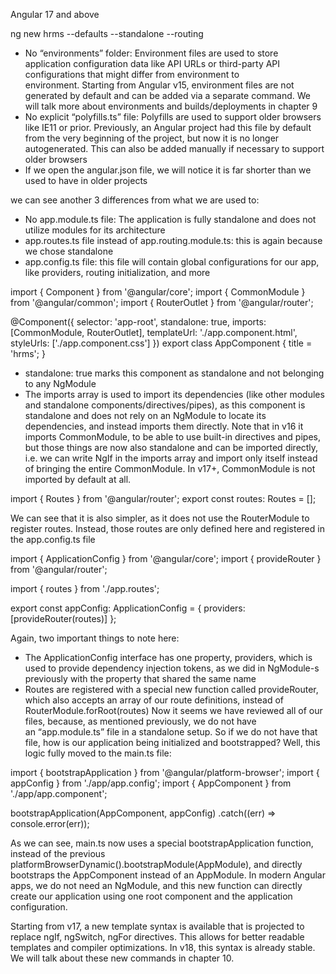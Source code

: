 Angular 17 and above

ng new hrms --defaults --standalone --routing                                                                        

* No “environments” folder: Environment files are used to store application configuration data like API URLs or third-party API configurations that might differ from environment to environment. Starting from Angular v15, environment files are not generated by default and can be added via a separate command. We will talk more about environments and builds/deployments in chapter 9
* No explicit “polyfills.ts” file: Polyfills are used to support older browsers like IE11 or prior. Previously, an Angular project had this file by default from the very beginning of the project, but now it is no longer autogenerated. This can also be added manually if necessary to support older browsers
* If we open the angular.json file, we will notice it is far shorter than we used to have in older projects

we can see another 3 differences from what we are used to:
* No app.module.ts file: The application is fully standalone and does not utilize modules for its architecture
* app.routes.ts file instead of app.routing.module.ts: this is again because we chose standalone
* app.config.ts file: this file will contain global configurations for our app, like providers, routing initialization, and more

import { Component } from '@angular/core';
import { CommonModule } from '@angular/common';
import { RouterOutlet } from '@angular/router';
 
@Component({
  selector: 'app-root',
  standalone: true,
  imports: [CommonModule, RouterOutlet],
  templateUrl: './app.component.html',
  styleUrls: ['./app.component.css']
})
export class AppComponent {
  title = 'hrms';
}

* standalone: true marks this component as standalone and not belonging to any NgModule
* The imports array is used to import its dependencies (like other modules and standalone components/directives/pipes), as this component is standalone and does not rely on an NgModule to locate its dependencies, and instead imports them directly. Note that in v16 it imports CommonModule, to be able to use built-in directives and pipes, but those things are now also standalone and can be imported directly, i.e. we can write NgIf in the imports array and import only itself instead of bringing the entire CommonModule. In v17+, CommonModule is not imported by default at all.

import { Routes } from '@angular/router';
export const routes: Routes = [];

We can see that it is also simpler, as it does not use the RouterModule to register routes. Instead, those routes are only defined here and registered in the app.config.ts file

import { ApplicationConfig } from '@angular/core';
import { provideRouter } from '@angular/router';
 
import { routes } from './app.routes';
 
export const appConfig: ApplicationConfig = {
  providers: [provideRouter(routes)]
};

Again, two important things to note here:
* The ApplicationConfig interface has one property, providers, which is used to provide dependency injection tokens, as we did in NgModule-s previously with the property that shared the same name
* Routes are registered with a special new function called provideRouter, which also accepts an array of our route definitions, instead of RouterModule.forRoot(routes)
Now it seems we have reviewed all of our files, because, as mentioned previously, we do not have an “app.module.ts” file in a standalone setup. So if we do not have that file, how is our application being initialized and bootstrapped? Well, this logic fully moved to the main.ts file:

import { bootstrapApplication } from '@angular/platform-browser';
import { appConfig } from './app/app.config';
import { AppComponent } from './app/app.component';
 
bootstrapApplication(AppComponent, appConfig)
  .catch((err) => console.error(err));

As we can see, main.ts now uses a special bootstrapApplication function, instead of the previous platformBrowserDynamic().bootstrapModule(AppModule), and directly bootstraps the AppComponent instead of an AppModule. In modern Angular apps, we do not need an NgModule, and this new function can directly create our application using one root component and the application configuration.

Starting from v17, a new template syntax is available that is projected to replace ngIf, ngSwitch, ngFor directives. This allows for better readable templates and compiler optimizations. In v18, this syntax is already stable. We will talk about these new commands in chapter 10.

